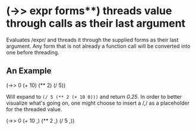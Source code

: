 # (->> expr forms**) threads value through calls as their last argument
Evaluates /expr/ and threads it through the supplied forms as their last argument. Any form that is not already a function call will be converted into one before threading.

## An Example

  (->> 0 (+ 10) (** 2) (/ 5))

Will expand to `(/ 5 (** 2 (+ 10 0)))` and return _0.25_. In order to better visualize what's going on, one might choose to insert a /,/ as a placeholder for the threaded value.

  (->> 0 (+ 10 ,) (** 2 ,) (/ 5 ,))

